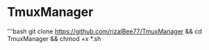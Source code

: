 # TmuxManager
'''bash
git clone https://github.com/rizalBee77/TmuxManager && cd TmuxManager && chmod +x *.sh
